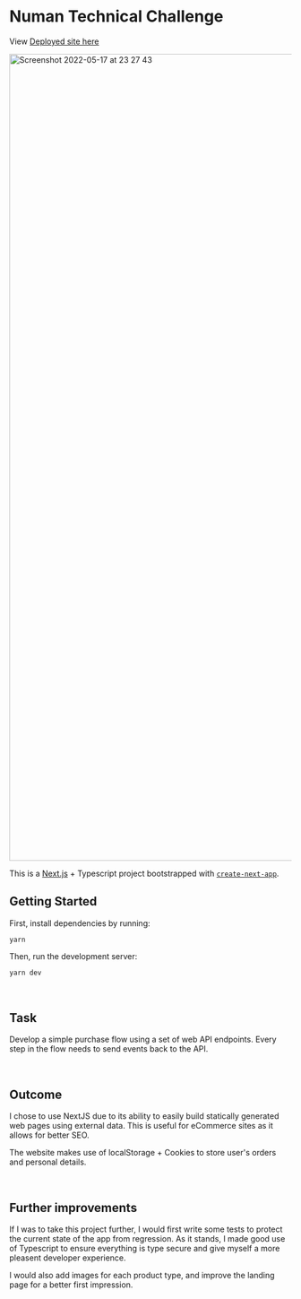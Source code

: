 # Numan Technical Challenge

View [Deployed site here](https://numan-technical-challenge.vercel.app/)

<img width="1440" alt="Screenshot 2022-05-17 at 23 27 43" src="https://user-images.githubusercontent.com/44173285/168922572-15194b9a-6559-4016-ab52-7cb881ca297e.png">

This is a [Next.js](https://nextjs.org/) + Typescript project bootstrapped with [`create-next-app`](https://github.com/vercel/next.js/tree/canary/packages/create-next-app).

## Getting Started

First, install dependencies by running:
```
yarn
```

Then, run the development server:

```bash
yarn dev
```
<p>&nbsp;</p>

## Task

Develop a simple purchase flow using a set of web API endpoints. Every step in the flow needs to send events back to the API.

<p>&nbsp;</p>

## Outcome

I chose to use NextJS due to its ability to easily build statically generated web pages using external data. This is useful for eCommerce sites as it allows for better SEO.

The website makes use of localStorage + Cookies to store user's orders and personal details.

<p>&nbsp;</p>

## Further improvements

If I was to take this project further, I would first write some tests to protect the current state of the app from regression. As it stands, I made good use of Typescript to ensure everything is type secure and give myself a more pleasent developer experience.

I would also add images for each product type, and improve the landing page for a better first impression.


